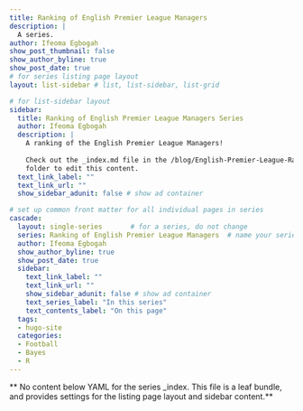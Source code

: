 ```yaml
---
title: Ranking of English Premier League Managers
description: |
  A series.
author: Ifeoma Egbogah
show_post_thumbnail: false
show_author_byline: true
show_post_date: true
# for series listing page layout
layout: list-sidebar # list, list-sidebar, list-grid

# for list-sidebar layout
sidebar: 
  title: Ranking of English Premier League Managers Series
  author: Ifeoma Egbogah
  description: |
    A ranking of the English Premier League Managers!
    
    Check out the _index.md file in the /blog/English-Premier-League-Ranking-Series
    folder to edit this content.
  text_link_label: ""
  text_link_url: ""
  show_sidebar_adunit: false # show ad container

# set up common front matter for all individual pages in series
cascade:
  layout: single-series       # for a series, do not change
  series: Ranking of English Premier League Managers  # name your series
  author: Ifeoma Egbogah
  show_author_byline: true
  show_post_date: true
  sidebar:
    text_link_label: ""
    text_link_url: ""
    show_sidebar_adunit: false # show ad container
    text_series_label: "In this series" 
    text_contents_label: "On this page" 
  tags:
  - hugo-site
  categories:
  - Football
  - Bayes
  - R
---
```


** No content below YAML for the series _index. This file is a leaf bundle, and provides settings for the listing page layout and sidebar content.**
